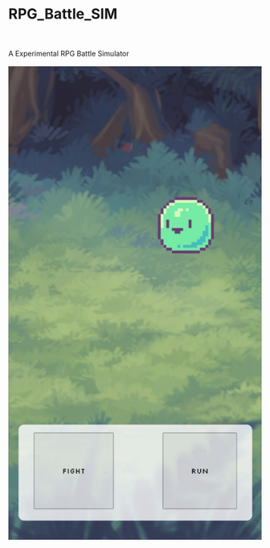 # RPG_Battle_SIM
<br>
<br>
A Experimental RPG Battle Simulator
<br>
<br>
<img src="assets/DEMO.jpg">
